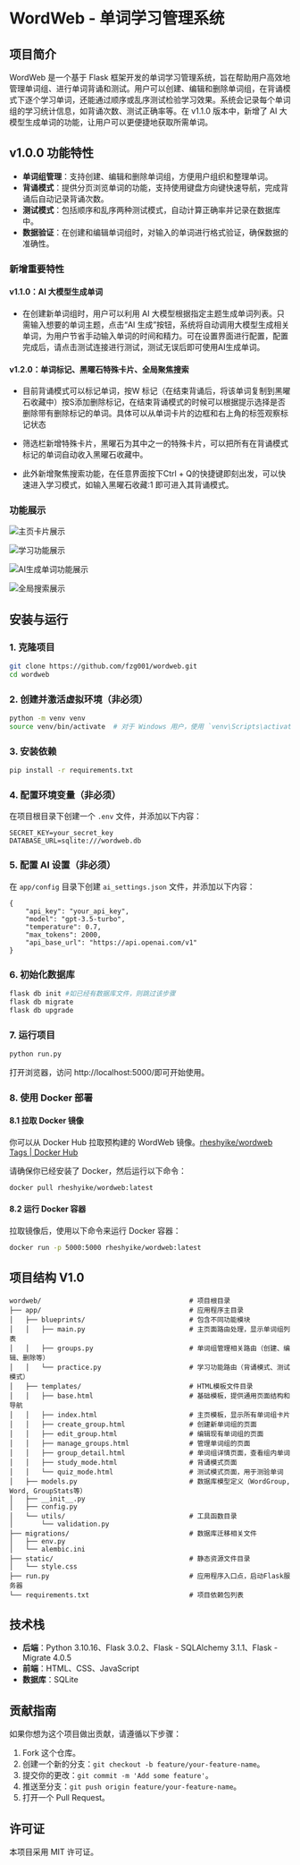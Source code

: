 # WordWeb - 单词学习管理系统

## 项目简介

WordWeb 是一个基于 Flask 框架开发的单词学习管理系统，旨在帮助用户高效地管理单词组、进行单词背诵和测试。用户可以创建、编辑和删除单词组，在背诵模式下逐个学习单词，还能通过顺序或乱序测试检验学习效果。系统会记录每个单词组的学习统计信息，如背诵次数、测试正确率等。在 v1.1.0 版本中，新增了 AI 大模型生成单词的功能，让用户可以更便捷地获取所需单词。

## v1.0.0 功能特性

- **单词组管理**：支持创建、编辑和删除单词组，方便用户组织和整理单词。
- **背诵模式**：提供分页浏览单词的功能，支持使用键盘方向键快速导航，完成背诵后自动记录背诵次数。
- **测试模式**：包括顺序和乱序两种测试模式，自动计算正确率并记录在数据库中。
- **数据验证**：在创建和编辑单词组时，对输入的单词进行格式验证，确保数据的准确性。

### **新增重要特性**

#### v1.1.0：AI 大模型生成单词

- 在创建新单词组时，用户可以利用 AI 大模型根据指定主题生成单词列表。只需输入想要的单词主题，点击“AI 生成”按钮，系统将自动调用大模型生成相关单词，为用户节省手动输入单词的时间和精力。可在设置界面进行配置，配置完成后，请点击测试连接进行测试，测试无误后即可使用AI生成单词。


#### v1.2.0：单词标记、黑曜石特殊卡片、全局聚焦搜索

- 目前背诵模式可以标记单词，按W 标记（在结束背诵后，将该单词复制到黑曜石收藏中）按S添加删除标记，在结束背诵模式的时候可以根据提示选择是否删除带有删除标记的单词。具体可以从单词卡片的边框和右上角的标签观察标记状态

- 筛选栏新增特殊卡片，黑曜石为其中之一的特殊卡片，可以把所有在背诵模式标记的单词自动收入黑曜石收藏中。

- 此外新增聚焦搜索功能，在任意界面按下Ctrl + Q的快捷键即刻出发，可以快速进入学习模式，如输入黑曜石收藏:1 即可进入其背诵模式。  


### **功能展示**

 

![主页卡片展示](https://fzg-1324261000.cos.ap-nanjing.myqcloud.com/markdown/1abca16653d4bd62cddcaf75cbc1e97d.gif)

![学习功能展示](https://fzg-1324261000.cos.ap-nanjing.myqcloud.com/markdown/a68822b2d897040cc540bfa4a00c777c.gif)

![AI生成单词功能展示](https://fzg-1324261000.cos.ap-nanjing.myqcloud.com/markdown/5afaeebac96d47115fa3e0c4512339b4.gif)

![全局搜索展示](https://fzg-1324261000.cos.ap-nanjing.myqcloud.com/markdown/539be41f6e2b561d6521df774cd3aff1.gif)

## 安装与运行

### 1. 克隆项目

```Bash
git clone https://github.com/fzg001/wordweb.git
cd wordweb
```

### 2. 创建并激活虚拟环境（非必须）

```Bash
python -m venv venv
source venv/bin/activate  # 对于 Windows 用户，使用 `venv\Scripts\activate`
```

### 3. 安装依赖

```Bash
pip install -r requirements.txt
```

### 4. 配置环境变量（非必须）

在项目根目录下创建一个 `.env` 文件，并添加以下内容：

```Plain
SECRET_KEY=your_secret_key
DATABASE_URL=sqlite:///wordweb.db
```

### 5. 配置 AI 设置（非必须）

在 `app/config` 目录下创建 `ai_settings.json` 文件，并添加以下内容：

```Plain
{
    "api_key": "your_api_key",
    "model": "gpt-3.5-turbo",
    "temperature": 0.7,
    "max_tokens": 2000,
    "api_base_url": "https://api.openai.com/v1"
}
```

### 6. 初始化数据库

```Bash
flask db init #如已经有数据库文件，则跳过该步骤
flask db migrate 
flask db upgrade
```

### 7. 运行项目

```Bash
python run.py
```

打开浏览器，访问 http://localhost:5000/即可开始使用。

### 8. 使用 Docker 部署

#### 8.1 拉取 Docker 镜像

你可以从 Docker Hub 拉取预构建的 WordWeb 镜像。[rheshyike/wordweb Tags | Docker Hub](https://hub.docker.com/repository/docker/rheshyike/wordweb/tags)

请确保你已经安装了 Docker，然后运行以下命令：

```bash
docker pull rheshyike/wordweb:latest
```

#### 8.2 运行 Docker 容器

拉取镜像后，使用以下命令来运行 Docker 容器：

```bash
docker run -p 5000:5000 rheshyike/wordweb:latest
```

## 项目结构 V1.0

```Plain
wordweb/                                     # 项目根目录
├── app/                                     # 应用程序主目录
│   ├── blueprints/                          # 包含不同功能模块
│   │   ├── main.py                          # 主页面路由处理，显示单词组列表
│   │   ├── groups.py                        # 单词组管理相关路由（创建、编辑、删除等）
│   │   └── practice.py						 # 学习功能路由（背诵模式、测试模式）
│   ├── templates/                           # HTML模板文件目录
│   │   ├── base.html                        # 基础模板，提供通用页面结构和导航
│   │   ├── index.html                       # 主页模板，显示所有单词组卡片
│   │   ├── create_group.html                # 创建新单词组的页面
│   │   ├── edit_group.html                  # 编辑现有单词组的页面
│   │   ├── manage_groups.html               # 管理单词组的页面
│   │   ├── group_detail.html                # 单词组详情页面，查看组内单词
│   │   ├── study_mode.html                  # 背诵模式页面
│   │   └── quiz_mode.html                   # 测试模式页面，用于测验单词
│   ├── models.py                            # 数据库模型定义（WordGroup, Word, GroupStats等）
│   ├── __init__.py
│   ├── config.py
│   └── utils/                               # 工具函数目录
│       └── validation.py
├── migrations/                              # 数据库迁移相关文件
│   ├── env.py
│   └── alembic.ini
├── static/                                  # 静态资源文件目录
│   └── style.css
├── run.py                                   # 应用程序入口点，启动Flask服务器
└── requirements.txt                         # 项目依赖包列表
```

## 技术栈

- **后端**：Python 3.10.16、Flask 3.0.2、Flask - SQLAlchemy 3.1.1、Flask - Migrate 4.0.5
- **前端**：HTML、CSS、JavaScript
- **数据库**：SQLite

## 贡献指南

如果你想为这个项目做出贡献，请遵循以下步骤：

1. Fork 这个仓库。
2. 创建一个新的分支：`git checkout -b feature/your-feature-name`。
3. 提交你的更改：`git commit -m 'Add some feature'`。
4. 推送至分支：`git push origin feature/your-feature-name`。
5. 打开一个 Pull Request。

## 许可证

本项目采用 MIT 许可证。






